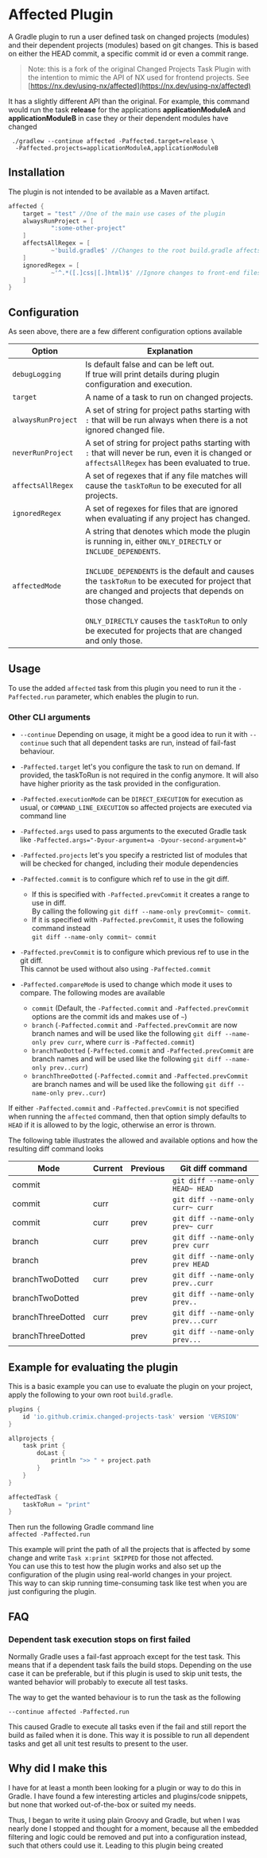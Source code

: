 # Affected Plugin
A Gradle plugin to run a user defined task on changed projects (modules) and their dependent projects (modules) based on git changes.
This is based on either the HEAD commit, a specific commit id or even a commit range.

>Note: this is a fork of the original Changed Projects Task Plugin with the intention to mimic the
API of NX used for frontend projects. See [https://nx.dev/using-nx/affected](https://nx.dev/using-nx/affected)


It has a slightly different API than the original. For example, this command would run the task **release** for the applications **applicationModuleA** and **applicationModuleB** in case they or their dependent modules have changed

```shell
 ./gradlew --continue affected -Paffected.target=release \
  -Paffected.projects=applicationModuleA,applicationModuleB
```

## Installation
The plugin is not intended to be available as a Maven artifact.

```groovy
affected {
    target = "test" //One of the main use cases of the plugin
    alwaysRunProject = [
            ":some-other-project"
    ]
    affectsAllRegex = [
            ~'build.gradle$' //Changes to the root build.gradle affects all projects
    ]
    ignoredRegex = [
            ~'^.*([.]css|[.]html)$' //Ignore changes to front-end files
    ]
}
```

## Configuration
As seen above, there are a few different configuration options available

| **Option**         | **Explanation**                                                                                                                                                                                                                                                                                                                                                                              |
|--------------------|----------------------------------------------------------------------------------------------------------------------------------------------------------------------------------------------------------------------------------------------------------------------------------------------------------------------------------------------------------------------------------------------|
| `debugLogging`     | Is default false and can be left out.<br/>If true will print details during plugin configuration and execution.                                                                                                                                                                                                                                                                              |
| `target`           | A name of a task to run on changed projects.                                                                                                                                                                                                                                                                                                                                                 |
| `alwaysRunProject` | A set of string for project paths starting with `:` that will be run always when there is a not ignored changed file.                                                                                                                                                                                                                                                                        |
| `neverRunProject`  | A set of string for project paths starting with `:` that will never be run, even it is changed or `affectsAllRegex` has been evaluated to true.                                                                                                                                                                                                                                              |
| `affectsAllRegex`  | A set of regexes that if any file matches will cause the `taskToRun` to be executed for all projects.                                                                                                                                                                                                                                                                                        |
| `ignoredRegex`     | A set of regexes for files that are ignored when evaluating if any project has changed.                                                                                                                                                                                                                                                                                                      |
| `affectedMode`     | A string that denotes which mode the plugin is running in, either `ONLY_DIRECTLY` or `INCLUDE_DEPENDENTS`.<br/><br/>`INCLUDE_DEPENDENTS` is the default and causes the `taskToRun` to be executed for project that are changed and projects that depends on those changed.<br/><br/>`ONLY_DIRECTLY` causes the `taskToRun` to only be executed for projects that are changed and only those. |

## Usage
To use the added `affected` task from this plugin you need to run it the `-Paffected.run` parameter, which enables the plugin to run.


### Other CLI arguments

- `--continue` Depending on usage, it might be a good idea to run it with `--continue` such that all dependent tasks are run, instead of fail-fast behaviour.

- `-Paffected.target` let's you configure the task to run on demand. 
  If provided, the taskToRun is not required in the config anymore. It will also have higher priority as the task provided in the configuration.


- `-Paffected.executionMode` can be `DIRECT_EXECUTION` for execution as usual, or `COMMAND_LINE_EXECUTION` so affected projects are executed via command line

- `-Paffected.args` used to pass arguments to the executed Gradle task like `-Paffected.args="-Dyour-argument=a -Dyour-second-argument=b"`

- `-Paffected.projects` let's you specify a restricted list of modules that will be checked for     changed, including their module dependencies

- `-Paffected.commit` is to configure which ref to use in the git diff.
  - If this is specified with `-Paffected.prevCommit` it creates a range to use in diff.   
  By calling the following `git diff --name-only prevCommit~ commit`.
  - If it is specified with `-Paffected.prevCommit`, it uses the following command instead  
  `git diff --name-only commit~ commit`
  

- `-Paffected.prevCommit` is to configure which previous ref to use in the git diff.   
This cannot be used without also using `-Paffected.commit`


- `-Paffected.compareMode` is used to change which mode it uses to compare.
The following modes are available
  - `commit` (Default, the `-Paffected.commit` and `-Paffected.prevCommit` options are the commit ids and makes use of `~`)
  - `branch` (`-Paffected.commit` and `-Paffected.prevCommit` are now branch names and will be used like the following `git diff --name-only prev curr`, where `curr` is `-Paffected.commit`)
  - `branchTwoDotted` (`-Paffected.commit` and `-Paffected.prevCommit` are branch names and will be used like the following `git diff --name-only prev..curr`)
  - `branchThreeDotted` (`-Paffected.commit` and `-Paffected.prevCommit` are branch names and will be used like the following `git diff --name-only prev..curr`)

If either `-Paffected.commit` and `-Paffected.prevCommit` is not specified when running the `affected` command,
then that option simply defaults to `HEAD` if it is allowed to by the logic, otherwise an error is thrown.

The following table illustrates the allowed and available options and how the resulting diff command looks

| **Mode**          | **Current** | **Previous** | **Git diff command**               |
|-------------------|-------------|--------------|------------------------------------|
| commit            |             |              | `git diff --name-only HEAD~ HEAD`  |
| commit            | curr        |              | `git diff --name-only curr~ curr`  |
| commit            | curr        | prev         | `git diff --name-only prev~ curr`  |
| branch            | curr        | prev         | `git diff --name-only prev curr`   |
| branch            |             | prev         | `git diff --name-only prev HEAD`   |
| branchTwoDotted   | curr        | prev         | `git diff --name-only prev..curr`  |
| branchTwoDotted   |             | prev         | `git diff --name-only prev..`      |
| branchThreeDotted | curr        | prev         | `git diff --name-only prev...curr` |
| branchThreeDotted |             | prev         | `git diff --name-only prev...`     |

## Example for evaluating the plugin
This is a basic example you can use to evaluate the plugin on your project, apply the following to your own root `build.gradle`.

```groovy
plugins {
    id 'io.github.crimix.changed-projects-task' version 'VERSION'
}

allprojects {
    task print {
        doLast {
            println ">> " + project.path
        }
    }
}

affectedTask {
    taskToRun = "print"
}
```
Then run the following Gradle command line   
`affected -Paffected.run`

This example will print the path of all the projects that is affected by some change and write `Task x:print SKIPPED` for those not affected.  
You can use this to test how the plugin works and also set up the configuration of the plugin using real-world changes in your project.  
This way to can skip running time-consuming task like test when you are just configuring the plugin.

## FAQ
### Dependent task execution stops on first failed
Normally Gradle uses a fail-fast approach except for the test task. This means that if a dependent task fails the build stops.
Depending on the use case it can be preferable, but if this plugin is used to skip unit tests, the wanted behavior will probably to execute all test tasks.

The way to get the wanted behaviour is to run the task as the following
```
--continue affected -Paffected.run
```

This caused Gradle to execute all tasks even if the fail and still report the build as failed when it is done.
This way it is possible to run all dependent tasks and get all unit test results to present to the user. 


## Why did I make this
I have for at least a month been looking for a plugin or way to do this in Gradle.
I have found a few interesting articles and plugins/code snippets, but none that worked out-of-the-box or suited my needs. 

Thus, I began to write it using plain Groovy and Gradle, but when I was nearly done I stopped and thought for a moment, 
because all the embedded filtering and logic could be removed and put into a configuration instead, such that others could use it. 
Leading to this plugin being created
